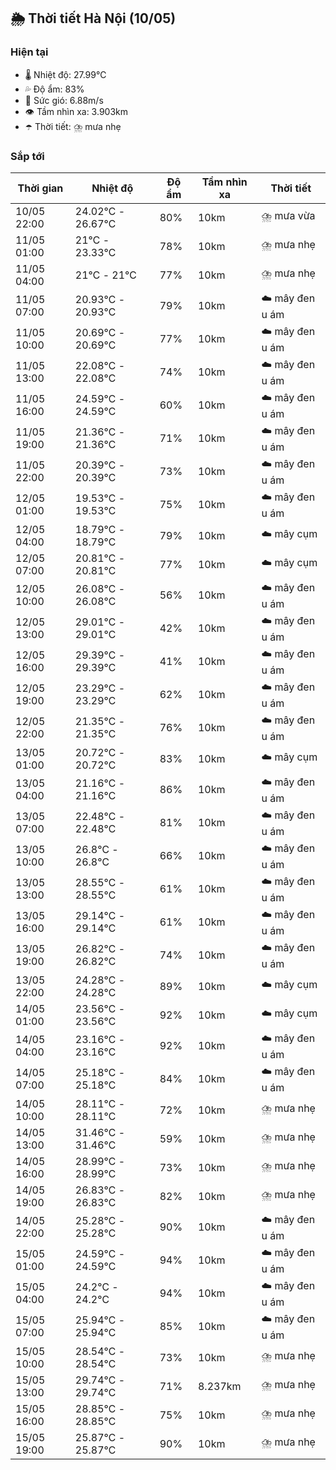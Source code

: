 ## 🌦️ Thời tiết Hà Nội (10/05)

### Hiện tại

- 🌡️ Nhiệt độ: 27.99℃
- 💦 Độ ẩm: 83%
- 💨 Sức gió: 6.88m/s
- 👁️ Tầm nhìn xa: 3.903km
- ☂️ Thời tiết: ⛈️ mưa nhẹ

### Sắp tới

| Thời gian | Nhiệt độ | Độ ẩm | Tầm nhìn xa | Thời tiết |
| --- | --- | --- | --- | --- |
| 10/05 22:00 | 24.02℃ - 26.67℃ | 80% | 10km | ⛈️ mưa vừa |
| 11/05 01:00 | 21℃ - 23.33℃ | 78% | 10km | ⛈️ mưa nhẹ |
| 11/05 04:00 | 21℃ - 21℃ | 77% | 10km | ⛈️ mưa nhẹ |
| 11/05 07:00 | 20.93℃ - 20.93℃ | 79% | 10km | ☁️ mây đen u ám |
| 11/05 10:00 | 20.69℃ - 20.69℃ | 77% | 10km | ☁️ mây đen u ám |
| 11/05 13:00 | 22.08℃ - 22.08℃ | 74% | 10km | ☁️ mây đen u ám |
| 11/05 16:00 | 24.59℃ - 24.59℃ | 60% | 10km | ☁️ mây đen u ám |
| 11/05 19:00 | 21.36℃ - 21.36℃ | 71% | 10km | ☁️ mây đen u ám |
| 11/05 22:00 | 20.39℃ - 20.39℃ | 73% | 10km | ☁️ mây đen u ám |
| 12/05 01:00 | 19.53℃ - 19.53℃ | 75% | 10km | ☁️ mây đen u ám |
| 12/05 04:00 | 18.79℃ - 18.79℃ | 79% | 10km | ☁️ mây cụm |
| 12/05 07:00 | 20.81℃ - 20.81℃ | 77% | 10km | ☁️ mây cụm |
| 12/05 10:00 | 26.08℃ - 26.08℃ | 56% | 10km | ☁️ mây đen u ám |
| 12/05 13:00 | 29.01℃ - 29.01℃ | 42% | 10km | ☁️ mây đen u ám |
| 12/05 16:00 | 29.39℃ - 29.39℃ | 41% | 10km | ☁️ mây đen u ám |
| 12/05 19:00 | 23.29℃ - 23.29℃ | 62% | 10km | ☁️ mây đen u ám |
| 12/05 22:00 | 21.35℃ - 21.35℃ | 76% | 10km | ☁️ mây đen u ám |
| 13/05 01:00 | 20.72℃ - 20.72℃ | 83% | 10km | ☁️ mây cụm |
| 13/05 04:00 | 21.16℃ - 21.16℃ | 86% | 10km | ☁️ mây đen u ám |
| 13/05 07:00 | 22.48℃ - 22.48℃ | 81% | 10km | ☁️ mây đen u ám |
| 13/05 10:00 | 26.8℃ - 26.8℃ | 66% | 10km | ☁️ mây đen u ám |
| 13/05 13:00 | 28.55℃ - 28.55℃ | 61% | 10km | ☁️ mây đen u ám |
| 13/05 16:00 | 29.14℃ - 29.14℃ | 61% | 10km | ☁️ mây đen u ám |
| 13/05 19:00 | 26.82℃ - 26.82℃ | 74% | 10km | ☁️ mây đen u ám |
| 13/05 22:00 | 24.28℃ - 24.28℃ | 89% | 10km | ☁️ mây cụm |
| 14/05 01:00 | 23.56℃ - 23.56℃ | 92% | 10km | ☁️ mây cụm |
| 14/05 04:00 | 23.16℃ - 23.16℃ | 92% | 10km | ☁️ mây đen u ám |
| 14/05 07:00 | 25.18℃ - 25.18℃ | 84% | 10km | ☁️ mây đen u ám |
| 14/05 10:00 | 28.11℃ - 28.11℃ | 72% | 10km | ⛈️ mưa nhẹ |
| 14/05 13:00 | 31.46℃ - 31.46℃ | 59% | 10km | ⛈️ mưa nhẹ |
| 14/05 16:00 | 28.99℃ - 28.99℃ | 73% | 10km | ⛈️ mưa nhẹ |
| 14/05 19:00 | 26.83℃ - 26.83℃ | 82% | 10km | ⛈️ mưa nhẹ |
| 14/05 22:00 | 25.28℃ - 25.28℃ | 90% | 10km | ☁️ mây đen u ám |
| 15/05 01:00 | 24.59℃ - 24.59℃ | 94% | 10km | ☁️ mây đen u ám |
| 15/05 04:00 | 24.2℃ - 24.2℃ | 94% | 10km | ☁️ mây đen u ám |
| 15/05 07:00 | 25.94℃ - 25.94℃ | 85% | 10km | ☁️ mây đen u ám |
| 15/05 10:00 | 28.54℃ - 28.54℃ | 73% | 10km | ⛈️ mưa nhẹ |
| 15/05 13:00 | 29.74℃ - 29.74℃ | 71% | 8.237km | ⛈️ mưa nhẹ |
| 15/05 16:00 | 28.85℃ - 28.85℃ | 75% | 10km | ⛈️ mưa nhẹ |
| 15/05 19:00 | 25.87℃ - 25.87℃ | 90% | 10km | ⛈️ mưa nhẹ |
